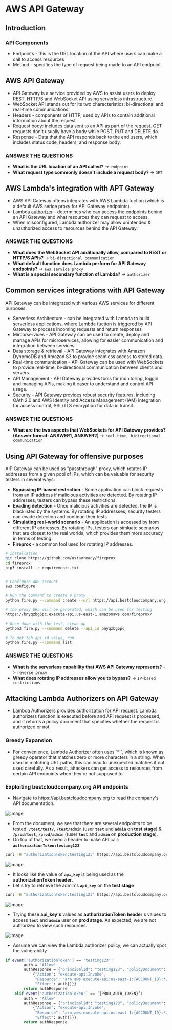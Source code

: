 # AWS API Gateway

## Introduction
### API Components
- Endpoints - this is the URL location of the API where users can make a call to access resources
- Method - specifies the type of request being made to an API endpoint
## AWS API Gateway
- API Gateway is a service provided by AWS to assist users to deploy REST, HTTP/S and WebSocket API using serverless infrastructure.
- WebSocket API stands out for its two characteristics: bi-directional and real-time communications.
- Headers - components of HTTP, used by APIs to contain additional information about the request
- Request body: includes data sent to an API as part of the request. GET requests don't usually have a body while POST, PUT and DELETE do.
- Response - Data that the API responds back to the end users, which includes status code, headers, and response body.

### ANSWER THE QUESTIONS
- **What is the URL location of an API called?**
-> `endpoint`
- **What request type commonly doesn't include a request body?**
-> `GET` 

## AWS Lambda's integration with APT Gateway
- AWS API Gateway oftens integrates with AWS Lambda fuction (which is a default AWS serice proxy for API Gateway endpoints).
- Lambda [authorizer](https://docs.aws.amazon.com/apigateway/latest/developerguide/apigateway-use-lambda-authorizer.html) - determines who can access the endpoints behind an API Gateway and what resources they can request to access.
- When misconfigured, Lambda authorizer may allow unintended & unauthorized access to resources behind the API Gateway.

### ANSWER THE QUESTIONS
- **What does the WebSocket API additionally allow, compared to REST or HTTP/S APIs?**
-> `bi-directional communication`
- **What default function does Lambda perform for API Gateway endpoints?**
-> `aws service proxy`
- **What is a special secondary function of Lambda?**
-> `authorizer` 

## Common services integrations with API Gateway
API Gateway can be integrated with various AWS services for different purposes:
- Serverless Architecture - can be integrated with Lambda to build serverless applications, where Lambda fuction is triggered by API Gateway to process incoming requests and return responses
- Mircorservices - API Gateway can be used to create, deploy and manage APIs for microservices, allowing for easier communication and integration between services
- Data storage & retrieval - API Gateway integrates with Amazon DynomoDB and Amazon S3 to provide seamless access to stored data.
- Real-time communication - API Gateway can be used with WebSockets to provide real-time, bi-directional communication between clients and servers.
- API Management - API Gateway provides tools for monitoring, loggin and managing APIs, making it easer to understand and control API usage.
- Security - API Gateway provides robust security features, including OAth 2.0 and AWS Identity and Access Management (IAM) integration for access control, SSL/TLS encryption for data in transit.

### ANSWER THE QUESTIONS
- **What are the two aspects that WebSockets for API Gateway provides? (Answer format: ANSWER1, ANSWER2)**
-> `real-time, bidirectional communication`

## Using API Gateway for offensive purposes
AIP Gateway can be used as "passthrough" proxy, which rotates IP addresses from a given pool of IPs, which can be valuable for security testers in several ways:
- **Bypassing IP-based restriction** -  Some application can block requests from an IP address if malicious activities are detected. By rotating IP addresses, testers can bypass these restrictions.
- **Evading detection** - Once malicious activities are detected, the IP is blacklisted by the systems. By rotating IP addressses, security testers can evade detection and continue their tests.
- **Simulating real-world scenario** - An application is accessed by from different IP addresses. By rotating IPs, testers can simluate scenarios that are closest to the real worlds, which provides them more accuracy in terms of testing.
- **Fireprox** - a common tool used for rotating IP addresses.

```bash
# Installation
git clone https://github.com/ustayready/fireprox
cd fireprox
pip3 install -r requirements.txt


# Configure AWS account
aws configure

# Run the command to create a proxy
python fire.py --command create --url https://api.bestcloudcompany.org

# the proxy URL will be generated, which can be used for testing
https://bnyqzbg5pc.execute-api.us-east-1.amazonaws.com/fireprox/

# Once done with the test, clean up
python3 fire.py --command delete --api_id bnyqzbg5pc

# To get teh api_id value, run
python fire.py --command list
```

### ANSWER THE QUESTIONS
- **What is the serverless capability that AWS API Gateway represents?**
-> `reverse proxy`
- **What does rotating IP addresses allow you to bypass?**
-> `IP-based restrictions`

## Attacking Lambda Authorizers on API Gateway
- Lambda Authorizers provides authorization for API request. Lambda authorizers function is executed before and API request is processed, and it returns a policy document that specifies whether the request is authorized or not.

### Greedy Expansion
- For convenience, Lambda Authorizer often uses `*``, which is known as greedy operator that matches zero or more characters in a string. When used in matching URL paths, this can lead to unexpected matches if not used carefully. As a result, attackers can get access to resources from certain API endpoints when they're not supposed to.

### Exploiting bestcloudcompany.org API endpoints
- Navigate to https://api.bestcloudcompany.org to read the company's API documentation.

![image](https://github.com/user-attachments/assets/e08e3e9b-460f-4545-b44f-e0fbf3630b74)

- From the document, we see that there are several endpoints to be tested: **`/test/test/`**, **`/test/admin`** (user **`test`** and **`admin`** on **test stage**) & **`/prod/test`**, **`/prod/admin`** ((user **`test`** and **`admin`** on **production stage**).
- On top of that, we need a header to make API call: **`authorizationToken:testing123`**

```bash
curl -H "authorizationToken:testing123" https://api.bestcloudcompany.org/test/test
```

![image](https://github.com/user-attachments/assets/8c878753-f70c-4ab5-8491-e5d32ecdad0b)

- It looks like the value of **`api_key`** is being used as the **authorizationToken header**.
- Let's try to retrieve the admin's **`api_key`** on the **test stage**

```bash
curl -H "authorizationToken:testing123" https://api.bestcloudcompany.org/test/admin
```

![image](https://github.com/user-attachments/assets/e2f8a685-1ff4-468e-bc98-f9b405ae0be2)

- Trying these **api_key's** values as **authorizationToken header**'s values to access **`test`** and **`admin`** user on **prod stage**. As expected, we are not authorized to view such resources.

![image](https://github.com/user-attachments/assets/7f0b621a-28a9-499a-8b11-a6475f0a8bc3)

- Assume we can view the Lambda authorizer policy, we can actually spot the vulnerability

```bash
if event['authorizationToken'] == 'testing123':
        auth = 'Allow'
        authResponse = {"principalId": "testing123", "policyDocument": {"Version": "2012-10-17", "Statement": [
            {"Action": "execute-api:Invoke",
             "Resource": "arn:aws:execute-api:us-east-1:{ACCOUNT_ID}:*/*/test/*",
             "Effect": auth}]}}
        return authResponse
    elif event['authorizationToken'] == ‘{PROD_AUTH_TOKEN}’:
        auth = 'Allow'
        authResponse = {"principalId": "testing123", "policyDocument": {"Version": "2012-10-17", "Statement": [
            {"Action": "execute-api:Invoke",
             "Resource": "arn:aws:execute-api:us-east-1:{ACCOUNT_ID}:*/*/prod/*",
             "Effect": auth}]}}
        return authResponse
```
